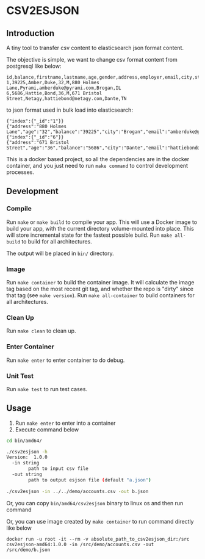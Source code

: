 # CSV2ESJSON

## Introduction

A tiny tool to transfer csv content to elasticsearch json format content.

The objective is simple, we want to change csv format content from postgresql like below:

```
id,balance,firstname,lastname,age,gender,address,employer,email,city,state
1,39225,Amber,Duke,32,M,880 Holmes Lane,Pyrami,amberduke@pyrami.com,Brogan,IL
6,5686,Hattie,Bond,36,M,671 Bristol Street,Netagy,hattiebond@netagy.com,Dante,TN
```

to json format used in bulk load into elasticsearch:

```
{"index":{"_id":"1"}}
{"address":"880 Holmes Lane","age":"32","balance":"39225","city":"Brogan","email":"amberduke@pyrami.com","employer":"Pyrami","firstname":"Amber","gender":"M","id":"1","lastname":"Duke","state":"IL"}
{"index":{"_id":"6"}}
{"address":"671 Bristol Street","age":"36","balance":"5686","city":"Dante","email":"hattiebond@netagy.com","employer":"Netagy","firstname":"Hattie","gender":"M","id":"6","lastname":"Bond","state":"TN"}
```

This is a docker based project, so all the dependencies are in the docker container, 
and you just need to run `make command` to control development processes.

## Development

### Compile

Run `make` or `make build` to compile your app.  This will use a Docker image
to build your app, with the current directory volume-mounted into place.  This
will store incremental state for the fastest possible build.  Run `make
all-build` to build for all architectures.

The output will be placed in `bin/` directory.

### Image

Run `make container` to build the container image.  It will calculate the image
tag based on the most recent git tag, and whether the repo is "dirty" since
that tag (see `make version`).  Run `make all-container` to build containers
for all architectures.

### Clean Up

Run `make clean` to clean up.

### Enter Container

Run `make enter` to enter container to do debug.

### Unit Test

Run `make test` to run test cases.

## Usage

1. Run `make enter` to enter into a container
2. Execute command below

```bash
cd bin/amd64/   

./csv2esjson -h
Version:  1.0.0
  -in string
        path to input csv file
  -out string
        path to output esjson file (default "a.json")
     
./csv2esjson -in ../../demo/accounts.csv -out b.json
```

Or, you can copy `bin/amd64/csv2esjson` binary to linux os and then run command

Or, you can use image created by `make container` to run command directly like below

`docker run -u root -it --rm -v absolute_path_to_csv2esjson_dir:/src csv2esjson-amd64:1.0.0 -in /src/demo/accounts.csv -out /src/demo/b.json`
